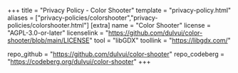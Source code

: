 +++
title = "Privacy Policy - Color Shooter"
template = "privacy-policy.html"
aliases = ["privacy-policies/colorshooter","privacy-policies/colorshooter.html"]
[extra]
name = "Color Shooter"
license = "AGPL-3.0-or-later"
licenselink = "https://github.com/dulvui/color-shooter/blob/main/LICENSE"
tool = "libGDX"
toollink = "https://libgdx.com/"

repo_github = "https://github.com/dulvui/color-shooter"
repo_codeberg = "https://codeberg.org/dulvui/color-shooter"
+++